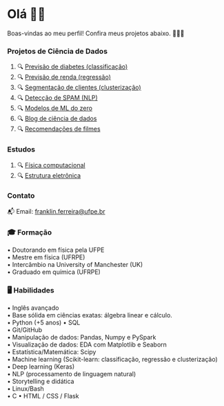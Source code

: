 # Olá 👋🏻

Boas-vindas ao meu perfil! Confira meus projetos abaixo. 👨🏻‍💻

### Projetos de Ciência de Dados

1. 🔍 [Previsão de diabetes (classificação)](https://github.com/franklinzppa/diabetes-classification)
2. 🔍 [Previsão de renda (regressão)](https://github.com/franklinzppa/renda-censo-regressao)
3. 🔍 [Segmentação de clientes (clusterização)](https://github.com/franklinzppa/customer-clusterization)
4. 🔍 [Detecção de SPAM (NLP)](https://github.com/franklinzppa/spam)
5. 🔍 [Modelos de ML do zero](https://github.com/franklinzppa/ml-models)
6. 🔍 [Blog de ciência de dados](https://medium.com/@franklinlq1)
7. 🔍 [Recomendações de filmes](https://github.com/franklinzppa/movie-recommendation)

### Estudos
1. 🔍 [Física computacional](https://github.com/franklinzppa/fisica-computacional)
2. 🔍 [Estrutura eletrônica](https://github.com/franklinzppa/electronic-structure)

### Contato
📬 Email: franklin.ferreira@ufpe.br

### 🎓 **Formação**  
• Doutorando em física pela UFPE  
• Mestre em física (UFRPE)  
• Intercâmbio na University of Manchester (UK)  
• Graduado em química (UFRPE)  

### 🖥️ **Habilidades**  
• Inglês avançado  
• Base sólida em ciências exatas: álgebra linear e cálculo.  
• Python (+5 anos)
• SQL  
• Git/GitHub  
• Manipulação de dados: Pandas, Numpy e PySpark  
• Visualização de dados: EDA com Matplotlib e Seaborn  
• Estatística/Matemática: Scipy  
• Machine learning (Scikit-learn: classificação, regressão e clusterização)  
• Deep learning (Keras)  
• NLP (processamento de linguagem natural)  
• Storytelling e didática  
• Linux/Bash  
• C
• HTML / CSS / Flask
